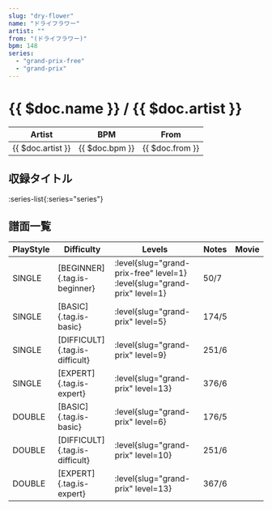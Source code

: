```yaml
---
slug: "dry-flower"
name: "ドライフラワー"
artist: ""
from: "(ドライフラワー)"
bpm: 148
series:
  - "grand-prix-free"
  - "grand-prix"
---
```


# {{ $doc.name }} / {{ $doc.artist }}

|Artist|BPM|From|
|------|---|----|
|{{ $doc.artist }}|{{ $doc.bpm }}|{{ $doc.from }}|

## 収録タイトル

:series-list{:series="series"}

## 譜面一覧

|PlayStyle|Difficulty|Levels|Notes|Movie|
|---------|----------|------|-----|-----|
|SINGLE|[BEGINNER]{.tag.is-beginner}|<div class="field is-grouped is-grouped-multiline"> :level{slug="grand-prix-free" level=1} :level{slug="grand-prix" level=1}</div>|50/7||
|SINGLE|[BASIC]{.tag.is-basic}|<div class="field is-grouped is-grouped-multiline"> :level{slug="grand-prix" level=5}</div>|174/5||
|SINGLE|[DIFFICULT]{.tag.is-difficult}|<div class="field is-grouped is-grouped-multiline"> :level{slug="grand-prix" level=9}</div>|251/6||
|SINGLE|[EXPERT]{.tag.is-expert}|<div class="field is-grouped is-grouped-multiline"> :level{slug="grand-prix" level=13}</div>|376/6||
|DOUBLE|[BASIC]{.tag.is-basic}|<div class="field is-grouped is-grouped-multiline"> :level{slug="grand-prix" level=6}</div>|176/5||
|DOUBLE|[DIFFICULT]{.tag.is-difficult}|<div class="field is-grouped is-grouped-multiline"> :level{slug="grand-prix" level=10}</div>|251/6||
|DOUBLE|[EXPERT]{.tag.is-expert}|<div class="field is-grouped is-grouped-multiline"> :level{slug="grand-prix" level=13}</div>|367/6||
